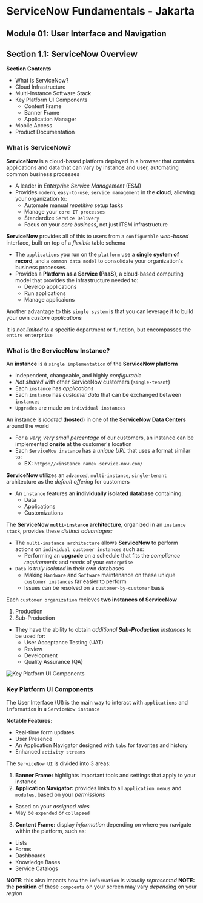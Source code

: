 # ServiceNow Fundamentals - Jakarta
## Module 01: User Interface and Navigation
## Section 1.1: ServiceNow Overview

**Section Contents**
- What is ServiceNow?
- Cloud Infrastructure
- Multi-Instance Software Stack
- Key Platform UI Components
  - Content Frame
  - Banner Frame
  - Application Manager
- Mobile Access
- Product Documentation

### What is ServiceNow?
**ServiceNow** is a cloud-based platform deployed in a browser that contains
applications and data that can vary by instance and user, automating common
business processes

- A leader in _Enterprise Service Management_ (ESM)
- Provides `modern`, `easy-to-use`, `service management` in the **cloud**,
  allowing your organization to:
  - Automate manual _repetitive_ setup tasks
  - Manage your `core IT processes`
  - Standardize `Service Delivery`
  - Focus on your _core business_, not just ITSM infrastructure


**ServiceNow** provides all of this to users from a `configurable` _web-based_
interface, built on top of a _flexible_ table schema
- The `applications` you run on the `platform` use a **single system of record**,
  and a `common data model` to consolidate your organization's business processes.
- Provides a **Platform as a Service (PaaS)**, a cloud-based computing model that
  provides the infrastructure needed to:
  - Develop applications
  - Run applications
  - Manage applicaions


Another advantage to this `single system` is that you can leverage it to build
your own _custom applications_


It is _not limited_ to a specific department or function, but encompasses the
`entire enterprise`



### What is the ServiceNow Instance?
An **instance** is a `single implementation` of the **ServiceNow platform**
- Independent, changeable, and highly _configurable_
- _Not shared_ with other ServiceNow customers (`single-tenant`)
- Each `instance` has _applications_
- Each `instance` has _customer data_ that can be exchanged between `instances`
- `Upgrades` are made on `individual instances`


An instance is _located_ (**hosted**) in one of the **ServiceNow Data Centers**
around the world
- For a _very, very small percentage_ of our customers, an instance can be implemented
  **onsite** at the customer's location
- Each `ServiceNow instance` has a _unique URL_ that uses a format similar to:
  - EX: `https://<instance name>.service-now.com/`


**ServiceNow** utilizes an `advanced`, `multi-instance`, `single-tenant` architecture
as the _default offering_ for customers
- An `instance` features an **individually isolated database** containing:
  - Data
  - Applications
  - Customizations


The **ServiceNow `multi-instance` architecture**, organized in an `instance stack`,
provides these _distinct advantages:_
- The `multi-instance architecture` allows **ServiceNow** to perform actions on
  `individual customer instances` such as:
  - Performing an **upgrade** on a schedule that fits the _compliance requirements_
    and _needs_ of your `enterprise`
- `Data` is _truly isolated_ in their own databases
  - Making `Hardware` and `Software` maintenance on these unique `customer instances`
    far easier to perform
  - Issues can be resolved on a `customer-by-customer` basis


Each `customer organization` recieves **two instances of ServiceNow**
1. Production
2. Sub-Production

- They have the ability to obtain _additional **Sub-Production** instances_ to be
  used for:
  - User Acceptance Testing (UAT)
  - Review
  - Development
  - Quality Assurance (QA)


![Key Platform UI Components](Desktop/ui-components.png)

### Key Platform UI Components
The User Interface (UI) is the main way to interact with `applications` and
`information` in a `ServiceNow instance`

**Notable Features:**
- Real-time form updates
- User Presence
- An Application Navigator designed with `tabs` for favorites and history
- Enhanced `activity streams`

The `ServiceNow UI` is divided into 3 areas:
1. **Banner Frame:** highlights important tools and settings that apply to your instance
2. **Application Navigator:** provides links to all `application menus` and `modules`,
			    based on your _permissions_
  - Based on your _assigned roles_
  - May be `expanded` or `collapsed`
3. **Content Frame:** display _information_ depending on where you navigate within the
   platform, such as:
  - Lists
  - Forms
  - Dashboards
  - Knowledge Bases
  - Service Catalogs


  **NOTE:** this also impacts how the `information` is _visually represented_
  **NOTE:** the **position** of these `compoents` on your screen may vary _depending_
	  on your _region_
